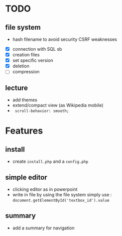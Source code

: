 # TODO

## file system
- hash filename to avoid security CSRF weaknesses

- [x] connection with SQL sb
- [x] creation files
- [x] set specific version
- [x] deletion
- [ ] compression

## lecture
- add themes
- extend/compact view (as Wikipedia mobile)
- ` scroll-behavior: smooth;`

# Features

## install
- create `install.php` and a `config.php`

## simple editor
- clicking editor as in powerpoint
- write in file by using the file system simply use : `document.getElementById('textbox_id').value`

## summary
- add a summary for navigation
